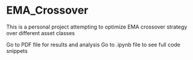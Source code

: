 # EMA_Crossover
This is a personal project attempting to optimize EMA crossover strategy over different asset classes

Go to PDF file for results and analysis
Go to .ipynb file to see full code snippets
